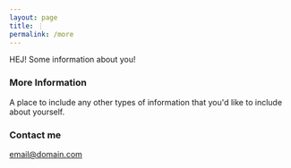 ```yaml
---
layout: page
title: ⋮
permalink: /more
---
```

HEJ!
Some information about you!

### More Information

A place to include any other types of information that you'd like to include about yourself.

### Contact me

[email@domain.com](mailto:email@domain.com)